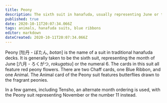 ```yaml
---
title: Peony
description: The sixth suit in hanafuda, usually representing June or the number 6
published: true
date: 2020-10-11T20:07:34.066Z
tags: animals, hanafuda suits, blue ribbons
editor: markdown
dateCreated: 2020-10-11T20:07:34.066Z
---
```


Peony [牡丹 - ぼたん, *botan*] is the name of a suit in traditional hanafuda decks. It is generally taken to be the sixth suit, representing the month of June [六月	- ろくがつ,	*rokugatsu*] or the numeral 6. The cards in this suit all feature red peony flowers. There are two Chaff cards, one Blue Ribbon, and one Animal. The Animal card of the Peony suit features butterflies drawn to the fragrant peonies.

In a few games, including Tensho, an alternate month ordering is used, with the Peony suit representing November or the number 11 instead.